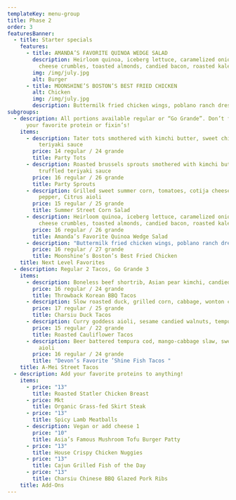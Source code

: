 ```yaml
---
templateKey: menu-group
title: Phase 2
order: 3
featuresBanner:
  - title: Starter specials
    features:
      - title: AMANDA’S FAVORITE QUINOA WEDGE SALAD
        description: Heirloom quinoa, iceberg lettuce, caramelized onion beet dip, blue
          cheese crumbles, toasted almonds, candied bacon, roasted kale
        img: /img/july.jpg
        alt: Burger
      - title: MOONSHINE’S BOSTON’S BEST FRIED CHICKEN
        alt: Chicken
        img: /img/july.jpg
        description: Buttermilk fried chicken wings, poblano ranch dressing
subgroups:
  - description: All portions available regular or “Go Grande”. Don’t forget to add
      your favorite protein or fixin’s!
    items:
      - description: Tater tots smothered with kimchi butter, sweet chili, truffled
          teriyaki sauce
        price: 14 regular / 24 grande
        title: Party Tots
      - description: Roasted brussels sprouts smothered with kimchi butter, sweet chili,
          truffled teriyaki sauce
        price: 16 regular / 26 grande
        title: Party Sprouts
      - description: Grilled sweet summer corn, tomatoes, cotija cheese, espelette
          pepper, Citrus aioli
        price: 15 regular / 25 grande
        title: Summer Street Corn Salad
      - description: Heirloom quinoa, iceberg lettuce, caramelized onion beet dip, blue
          cheese crumbles, toasted almonds, candied bacon, roasted kale
        price: 16 regular / 26 grande
        title: Amanda’s Favorite Quinoa Wedge Salad
      - description: "Buttermilk fried chicken wings, poblano ranch dressing "
        price: 16 regular / 27 grande
        title: Moonshine’s Boston’s Best Fried Chicken
    title: Next Level Favorites
  - description: Regular 2 Tacos, Go Grande 3
    items:
      - description: Boneless beef shortrib, Asian pear kimchi, candied ginger aioli
        price: 16 regular / 24 grande
        title: Throwback Korean BBQ Tacos
      - description: Slow roasted duck, grilled corn, cabbage, wonton crisps
        price: 17 regular / 25 grande
        title: Charsiu Duck Tacos
      - description: Curry goddess aioli, sesame candied walnuts, tempura crunchies
        price: 15 regular / 22 grande
        title: Roasted Cauliflower Tacos
      - description: Beer battered tempura cod, mango-cabbage slaw, sweet chili, ginger
          aioli
        price: 16 regular / 24 grande
        title: "Devon’s Favorite ’Shine Fish Tacos "
    title: A-Mei Street Tacos
  - description: Add your favorite proteins to anything!
    items:
      - price: "13"
        title: Roasted Statler Chicken Breast
      - price: Mkt
        title: Organic Grass-fed Skirt Steak
      - price: "13"
        title: Spicy Lamb Meatballs
      - description: Vegan or add cheese 1
        price: "10"
        title: Asia’s Famous Mushroom Tofu Burger Patty
      - price: "13"
        title: House Crispy Chicken Nuggies
      - price: "13"
        title: Cajun Grilled Fish of the Day
      - price: "13"
        title: Charsiu Chinese BBQ Glazed Pork Ribs
    title: Add-Ons
---
```


